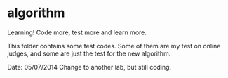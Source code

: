 algorithm
=========

Learning! Code more, test more and learn more.

This folder contains some test codes. Some of them are my test on online judges, and some are just the test for the new algorithm.

Date: 05/07/2014
    Change to another lab, but still coding.

